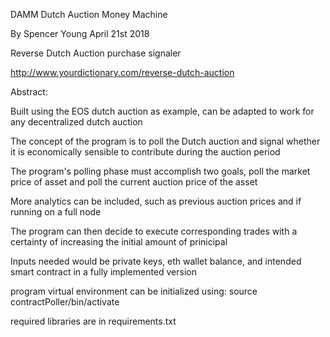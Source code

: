 DAMM
Dutch Auction Money Machine

By Spencer Young
April 21st 2018

Reverse Dutch Auction purchase signaler

http://www.yourdictionary.com/reverse-dutch-auction




Abstract:

Built using the EOS dutch auction as example, can be adapted to work for any decentralized dutch auction

The concept of the program is to poll the Dutch auction and signal whether it is economically sensible to contribute during the auction period

The program's polling phase must accomplish two goals, poll the market price of asset and poll the current auction price of the asset

More analytics can be included, such as previous auction prices and  if running on a full node

The program can then decide to execute corresponding trades with a certainty of increasing the initial amount of prinicipal




Inputs needed would be private keys, eth wallet balance, and intended smart contract in a fully implemented version



program virtual environment can be initialized using: source contractPoller/bin/activate

required libraries are in requirements.txt
